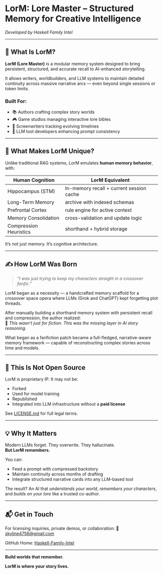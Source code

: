 # LorM: Lore Master – Structured Memory for Creative Intelligence

*Developed by Haskell Family Intel*

---

## 🧠 What Is LorM?
**LorM (Lore Master)** is a modular memory system designed to bring persistent, structured, and accurate recall to AI-enhanced storytelling.

It allows writers, worldbuilders, and LLM systems to maintain detailed continuity across massive narrative arcs — even beyond single sessions or token limits.

### Built For:
- 📚 Authors crafting complex story worlds
- 🎮 Game studios managing interactive lore bibles
- 🎥 Screenwriters tracking evolving timelines
- 🤖 LLM tool developers enhancing prompt consistency

---

## 🧬 What Makes LorM Unique?
Unlike traditional RAG systems, LorM emulates **human memory behavior**, with:

| Human Cognition       | LorM Equivalent                          |
|-----------------------|------------------------------------------|
| Hippocampus (STM)     | In-memory recall + current session cache |
| Long-Term Memory      | archive with indexed schemas|
| Prefrontal Cortex     | rule engine for active context |
| Memory Consolidation  | cross-validation and update logic |
| Compression Heuristics| shorthand + hybrid storage |

It’s not just memory. It’s cognitive architecture.

---

## ✍️ How LorM Was Born
> *“I was just trying to keep my characters straight in a crossover fanfic.”*

LorM began as a necessity — a handcrafted memory scaffold for a crossover space opera where LLMs (Grok and ChatGPT) kept forgetting plot threads.

After manually building a shorthand memory system with persistent recall and compression, the author realized:  
🔁 *This wasn’t just for fiction. This was the missing layer in AI story reasoning.*

What began as a fanfiction patch became a full-fledged, narrative-aware memory framework — capable of reconstructing complex stories across time and models.

---

## 🚫 This Is Not Open Source
LorM is proprietary IP. It may not be:
- Forked
- Used for model training
- Republished
- Integrated into LLM infrastructure without a **paid license**

See [LICENSE.md](./LICENSE.md) for full legal terms.

---

## 💡 Why It Matters
Modern LLMs forget. They overwrite. They hallucinate.  
**But LorM remembers.**

You can:
- Feed a prompt with compressed backstory
- Maintain continuity across months of drafting
- Integrate structured narrative cards into any LLM-based tool

The result? An AI that *understands your world*, *remembers your characters*, and *builds on your lore* like a trusted co-author.

---

## 📬 Get in Touch
For licensing inquiries, private demos, or collaboration:
📧 skyline4756@gmail.com

GitHub Home: [Haskell-Family-Intel](https://github.com/Haskell-Family-Intel)

---

**Build worlds that remember.**

**LorM is where your story lives.**
